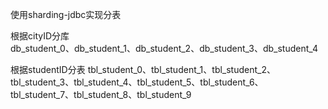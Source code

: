 使用sharding-jdbc实现分表

根据cityID分库  
db_student_0、db_student_1、db_student_2、db_student_3、db_student_4

根据studentID分表
tbl_student_0、tbl_student_1、tbl_student_2、tbl_student_3、tbl_student_4、tbl_student_5、tbl_student_6、tbl_student_7、tbl_student_8、tbl_student_9
